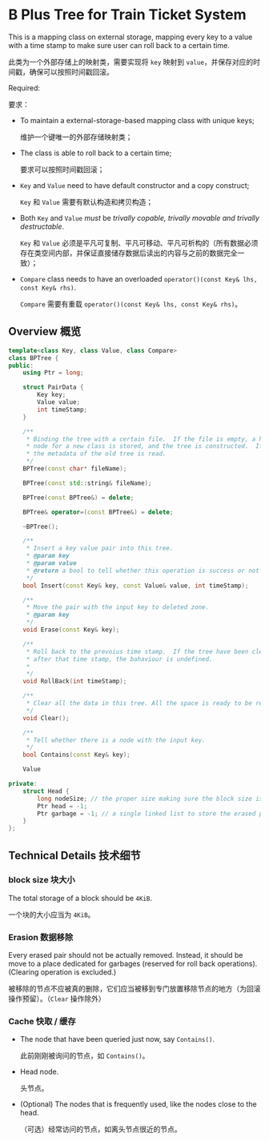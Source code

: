 # B Plus Tree for Train Ticket System

This is a mapping class on external storage, mapping every key to a value with a time stamp to make sure user can roll back to a certain time.

此类为一个外部存储上的映射类，需要实现将 `key` 映射到 `value`，并保存对应的时间戳，确保可以按照时间戳回滚。

Required:

要求：

- To maintain a external-storage-based mapping class with unique keys;

  维护一个键唯一的外部存储映射类；

- The class is able to roll back to a certain time;

  要求可以按照时间戳回滚；

- `Key` and `Value` need to have default constructor and a copy construct;

  `Key` 和 `Value` 需要有默认构造和拷贝构造；

- Both `Key` and `Value` *must* be *trivally copable, trivally movable and
  trivally destructable*.

  `Key` 和 `Value` 必须是平凡可复制、平凡可移动、平凡可析构的（所有数据必须存在类空间内部，并保证直接储存数据后读出的内容与之前的数据完全一致）；

- `Compare` class needs to have an overloaded
  `operator()(const Key& lhs, const Key& rhs)`.

  `Compare` 需要有重载 `operator()(const Key& lhs, const Key& rhs)`。

## Overview 概览

```c++
template<class Key, class Value, class Compare>
class BPTree {
public:
    using Ptr = long;

    struct PairData {
        Key key;
        Value value;
        int timeStamp;
    }

    /**
     * Binding the tree with a certain file.  If the file is empty, a head
     * node for a new class is stored, and the tree is constructed.  If not,
     * the metadata of the old tree is read.
     */
    BPTree(const char* fileName);

    BPTree(const std::string& fileName);

    BPTree(const BPTree&) = delete;

    BPTree& operator=(const BPTree&) = delete;

    ~BPTree();

    /**
     * Insert a key value pair into this tree.
     * @param key
     * @param value
     * @return a bool to tell whether this operation is success or not
     */
    bool Insert(const Key& key, const Value& value, int timeStamp);

    /**
     * Move the pair with the input key to deleted zone.
     * @param key
     */
    void Erase(const Key& key);

    /**
     * Roll back to the prevoius time stamp.  If the tree have been cleared
     * after that time stamp, the bahaviour is undefined.
     *
     */
    void RollBack(int timeStamp);

    /**
     * Clear all the data in this tree. All the space is ready to be reused.
     */
    void Clear();

    /**
     * Tell whether there is a node with the input key.
     */
    bool Contains(const Key& key);

    Value

private:
    struct Head {
        long nodeSize; // the proper size making sure the block size is 4KiB
        Ptr head = -1;
        Ptr garbage = -1; // a single linked list to store the erased pair(s)
    }
};
```
## Technical Details 技术细节

### block size 块大小

The total storage of a block should be `4KiB`.

一个块的大小应当为 `4KiB`。

### Erasion 数据移除

Every erased pair should not be actually removed.  Instead, it should be move
to a place dedicated for garbages (reserved for roll back operations).
(Clearing operation is excluded.)

被移除的节点不应被真的删除，它们应当被移到专门放置移除节点的地方（为回滚操作预留）。（`Clear` 操作除外）

### Cache 快取 / 缓存

- The node that have been queried just now, say `Contains()`.

  此前刚刚被询问的节点，如 `Contains()`。

- Head node.

  头节点。

- (Optional) The nodes that is frequently used, like the nodes close to the head.

  （可选）经常访问的节点，如离头节点很近的节点。

